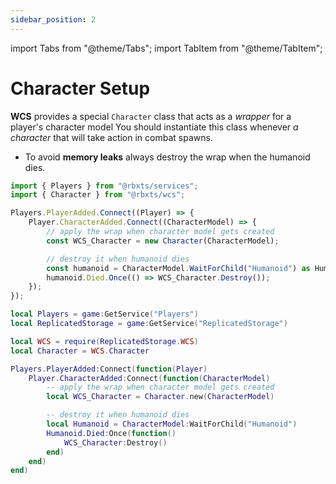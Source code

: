 ```yaml
---
sidebar_position: 2
---
```


import Tabs from "@theme/Tabs";
import TabItem from "@theme/TabItem";

# Character Setup

**WCS** provides a special `Character` class that acts as a *wrapper* for a player's character model
You should instantiate this class whenever *a character* that will take action in combat spawns.
 - To avoid **memory leaks** always destroy the wrap when the humanoid dies.

<Tabs groupId="languages">
<TabItem value="TypeScript" default>

```ts title="character.ts" showLineNumbers
import { Players } from "@rbxts/services";
import { Character } from "@rbxts/wcs";

Players.PlayerAdded.Connect((Player) => {
	Player.CharacterAdded.Connect((CharacterModel) => {
		// apply the wrap when character model gets created
		const WCS_Character = new Character(CharacterModel);

		// destroy it when humanoid dies
		const humanoid = CharacterModel.WaitForChild("Humanoid") as Humanoid;
		humanoid.Died.Once(() => WCS_Character.Destroy());
	});
});
```

</TabItem>
<TabItem value="Luau">

```lua title="character.lua" showLineNumbers
local Players = game:GetService("Players")
local ReplicatedStorage = game:GetService("ReplicatedStorage")

local WCS = require(ReplicatedStorage.WCS)
local Character = WCS.Character

Players.PlayerAdded:Connect(function(Player)
    Player.CharacterAdded:Connect(function(CharacterModel)
    	-- apply the wrap when character model gets created
        local WCS_Character = Character.new(CharacterModel)

        -- destroy it when humanoid dies
        local Humanoid = CharacterModel:WaitForChild("Humanoid")
        Humanoid.Died:Once(function()
            WCS_Character:Destroy()
        end)
    end)
end)
```

</TabItem>
</Tabs>